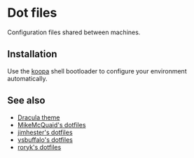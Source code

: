 # Dot files

Configuration files shared between machines.

## Installation

Use the [koopa](https://github.com/acidgenomics/koopa/) shell bootloader to configure your environment automatically.

## See also

- [Dracula theme](https://draculatheme.com/)
- [MikeMcQuaid's dotfiles](https://github.com/MikeMcQuaid/dotfiles)
- [jimhester's dotfiles](https://github.com/jimhester/dotfiles)
- [vsbuffalo's dotfiles](https://github.com/vsbuffalo/dotfiles)
- [roryk's dotfiles](https://github.com/roryk/dotfiles)
